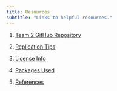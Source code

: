 ```yaml
---
title: Resources
subtitle: "Links to helpful resources."
---
```




  1) [Team 2 GitHub Repository](https://github.com/ctmccull/CPP528_TEAM2_Spring2022)
  
  2) [Replication Tips](https://github.com/ctmccull/CPP528_TEAM2_Spring2022/blob/main/README.md)
  
  3) [License Info](https://github.com/ctmccull/CPP528_TEAM2_Spring2022/blob/main/LICENSE)
  
  4) [Packages Used](renv.lock)

  5) [References](https://github.com/ctmccull/CPP528_TEAM2_Spring2022/blob/main/bibliography.md)
